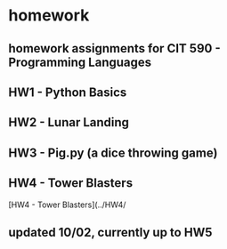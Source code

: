 # homework

## homework assignments for CIT 590 - Programming Languages

## HW1 - Python Basics
## HW2 - Lunar Landing
## HW3 - Pig.py (a dice throwing game)
## HW4 - Tower Blasters
[HW4 - Tower Blasters](../HW4/
## updated 10/02, currently up to HW5